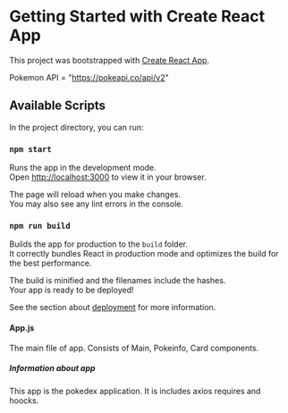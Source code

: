 # Getting Started with Create React App

This project was bootstrapped with [Create React App](https://github.com/facebook/create-react-app).

Pokemon API = "https://pokeapi.co/api/v2"

## Available Scripts

In the project directory, you can run:

### `npm start`

Runs the app in the development mode.\
Open [http://localhost:3000](http://localhost:3000) to view it in your browser.

The page will reload when you make changes.\
You may also see any lint errors in the console.

### `npm run build`

Builds the app for production to the `build` folder.\
It correctly bundles React in production mode and optimizes the build for the best performance.

The build is minified and the filenames include the hashes.\
Your app is ready to be deployed!

See the section about [deployment](https://facebook.github.io/create-react-app/docs/deployment) for more information.

#### App.js

The main file of app. Consists of Main, Pokeinfo, Card components.

##### Information about app 

This app is the pokedex application. It is includes axios requires and hoocks.
